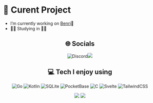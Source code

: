   
# 🌌 Curent Project
- I’m currently working on [Benri](https://github.com/Apologieze/AnimeGUI)🌸<br>
- 🥖🥐 Studying in 🍁🥞


<div align="center">
  
## 🌐 Socials
![Discord](https://img.shields.io/badge/Discord-5865F2?style=for-the-badge&logo=discord&logoColor=white)![](https://img.shields.io/badge/Apologieze-20B2AA?style=for-the-badge)

## 💻 Tech I enjoy using
![Go](https://img.shields.io/badge/go-%2300ADD8.svg?style=for-the-badge&logo=go&logoColor=white) ![Kotlin](https://img.shields.io/badge/kotlin-%237F52FF.svg?style=for-the-badge&logo=kotlin&logoColor=white) ![SQLite](https://img.shields.io/badge/sqlite-%2307405e.svg?style=for-the-badge&logo=sqlite&logoColor=white) ![PocketBase](https://img.shields.io/badge/pocketbase-%23b8dbe4.svg?style=for-the-badge&logo=Pocketbase&logoColor=black) ![C](https://img.shields.io/badge/c-%2300599C.svg?style=for-the-badge&logo=c&logoColor=white) ![Svelte](https://img.shields.io/badge/svelte-%23f1413d.svg?style=for-the-badge&logo=svelte&logoColor=white) ![TailwindCSS](https://img.shields.io/badge/tailwindcss-%2338B2AC.svg?style=for-the-badge&logo=tailwind-css&logoColor=white) 

![](https://github-readme-stats.vercel.app/api/top-langs/?username=apologieze&theme=dark&hide_border=true&include_all_commits=false&count_private=true&layout=compact) ![](https://widgetbite.com/stats/Apologieze)

</div>

